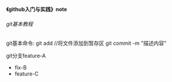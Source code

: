 **《github入门与实践》note**
###### git基本教程
git基本命令:
git add <filename>  //将文件添加到暂存区
git commit -m "描述内容"

git分支feature-A
- fix-B
- feature-C
